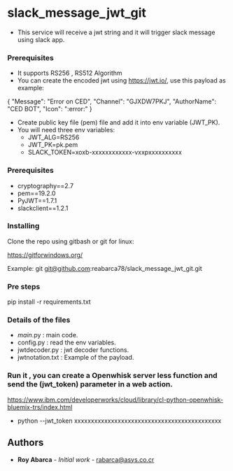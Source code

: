 # slack_message_jwt_git
- This service will receive a jwt string  and it  will trigger slack message using slack app.

### Prerequisites

- It supports RS256 , RS512 Algorithm
- You can create the encoded jwt using https://jwt.io/, use this payload as example:

{
 "Message": "Error on CED",
 "Channel": "GJXDW7PKJ",
 "AuthorName": "CED BOT",
 "Icon": ":error:"
}

- Create public key file (pem) file and add it into env variable (JWT_PK).
- You will need three env variables:
   - JWT_ALG=RS256
   - JWT_PK=pk.pem
   - SLACK_TOKEN=xoxb-xxxxxxxxxxxx-vxxpxxxxxxxxxx


### Prerequisites

- cryptography==2.7
- pem==19.2.0
- PyJWT==1.7.1
- slackclient==1.2.1


### Installing

Clone the repo using gitbash or git for linux:

https://gitforwindows.org/

Example:
git git@github.com:reabarca78/slack_message_jwt_git.git

### Pre steps

pip install -r requirements.txt


### Details of the files

- _main_.py                : main code.
- config.py                : read the env variables. 
- jwtdecoder.py            : jwt decoder functions.
- jwtnotation.txt          : Example of the payload.


### Run it , you can create a Openwhisk server less function and send the (jwt_token) parameter in a web action.

https://www.ibm.com/developerworks/cloud/library/cl-python-openwhisk-bluemix-trs/index.html


- python --jwt_token xxxxxxxxxxxxxxxxxxxxxxxxxxxxxxxxxxxxxxxxxxxx


## Authors

* **Roy Abarca** - *Initial work* - rabarca@asys.co.cr
